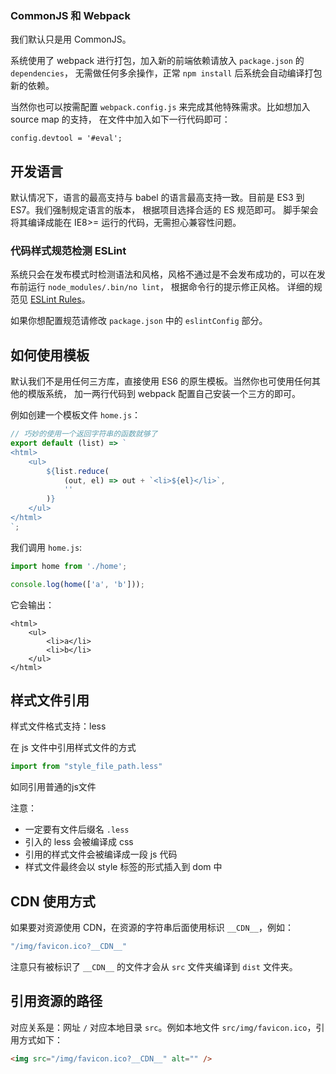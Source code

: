 ### CommonJS 和 Webpack

我们默认只是用 CommonJS。

系统使用了 webpack 进行打包，加入新的前端依赖请放入 `package.json` 的 `dependencies`，
无需做任何多余操作，正常 `npm install` 后系统会自动编译打包新的依赖。

当然你也可以按需配置 `webpack.config.js` 来完成其他特殊需求。比如想加入 source map 的支持，
在文件中加入如下一行代码即可：

```
config.devtool = '#eval';
```


## 开发语言

默认情况下，语言的最高支持与 babel 的语言最高支持一致。目前是 ES3 到 ES7。我们强制规定语言的版本，
根据项目选择合适的 ES 规范即可。
脚手架会将其编译成能在 IE8>= 运行的代码，无需担心兼容性问题。

### 代码样式规范检测 ESLint

系统只会在发布模式时检测语法和风格，风格不通过是不会发布成功的，可以在发布前运行 `node_modules/.bin/no lint`，
根据命令行的提示修正风格。
详细的规范见 [ESLint Rules](http://eslint.org/docs/rules/)。

如果你想配置规范请修改 `package.json` 中的 `eslintConfig` 部分。


## 如何使用模板

默认我们不是用任何三方库，直接使用 ES6 的原生模板。当然你也可使用任何其他的模版系统，
加一两行代码到 webpack 配置自己安装一个三方的即可。

例如创建一个模板文件 `home.js`：

```js
// 巧妙的使用一个返回字符串的函数就够了
export default (list) => `
<html>
    <ul>
        ${list.reduce(
            (out, el) => out + `<li>${el}</li>`,
            ''
        )}
    </ul>
</html>
`;
```

我们调用 `home.js`:

```js
import home from './home';

console.log(home(['a', 'b']));
```

它会输出：

```
<html>
    <ul>
        <li>a</li>
        <li>b</li>
    </ul>
</html>

```




## 样式文件引用

样式文件格式支持：less

在 js 文件中引用样式文件的方式

```js
import from "style_file_path.less"
```

如同引用普通的js文件

注意：

- 一定要有文件后缀名 `.less`
- 引入的 less 会被编译成 css
- 引用的样式文件会被编译成一段 js 代码
- 样式文件最终会以 style 标签的形式插入到 dom 中



## CDN 使用方式

如果要对资源使用 CDN，在资源的字符串后面使用标识 `__CDN__`，例如：

```js
"/img/favicon.ico?__CDN__"
```

注意只有被标识了 `__CDN__` 的文件才会从 `src` 文件夹编译到 `dist` 文件夹。


## 引用资源的路径

对应关系是：网址 `/` 对应本地目录 `src`。例如本地文件 `src/img/favicon.ico`，引用方式如下：

```html
<img src="/img/favicon.ico?__CDN__" alt="" />
```
